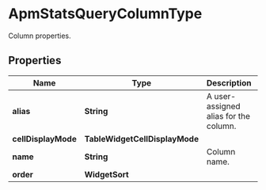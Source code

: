 

# ApmStatsQueryColumnType

Column properties.

## Properties

Name | Type | Description | Notes
------------ | ------------- | ------------- | -------------
**alias** | **String** | A user-assigned alias for the column. |  [optional]
**cellDisplayMode** | **TableWidgetCellDisplayMode** |  |  [optional]
**name** | **String** | Column name. | 
**order** | **WidgetSort** |  |  [optional]



